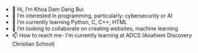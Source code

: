 - 👋 Hi, I’m Khoa Dam Dang Bui
- 👀 I’m interested in programming, particularly: cybersecurity or AI
- 🌱 I’m currently learning Python, C, C++, HTML
- 💞️ I’m looking to collaborate on creating websites, machine learning
- 📫 How to reach me- I'm currently learning at ADCS (Anahiem Discovery Christian School)

<!---
MathPiad0410/MathPiad0410 is a ✨ special ✨ repository because its `README.md` (this file) appears on your GitHub profile.
You can click the Preview link to take a look at your changes.
--->
